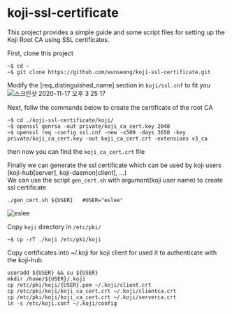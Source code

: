 # koji-ssl-certificate
This project provides a simple guide and some script files for setting up the Koji Root CA using SSL certificates.

First, clone this project
```shell
~$ cd ~
~$ git clone https://github.com/eunseong/koji-ssl-certificate.git
```
Modify the [req_distinguished_name] section in `koji/ssl.cnf` to fit you  <br/>
![스크린샷 2020-11-17 오후 3 25 17](https://user-images.githubusercontent.com/9551173/99354099-1a613000-28e9-11eb-8ad3-499626d13b2b.png) <br/>


Next, follw the commands below to create the certificate of the root CA
```shell
~$ cd ./koji-ssl-certificate/koji/
~$ openssl genrsa -out private/koji_ca_cert.key 2048
~$ openssl req -config ssl.cnf -new -x509 -days 3650 -key private/koji_ca_cert.key -out koji_ca_cert.crt -extensions v3_ca
```
then now you can find the `koji_ca_cert.crt` file


Finally we can generate the ssl certificate which can be used by koji users (koji-hub[server], koji-daemon[client], ...) <br/>
We can use the script `gen_cert.sh` with argument(koji user name) to create ssl certificate
```shell
./gen_cert.sh ${USER}   #USER="eslee"
```
![eslee](https://user-images.githubusercontent.com/9551173/99356756-0a981a80-28ee-11eb-8a48-c88ffe268ead.png) <br/>


Copy `koji` directory in `/etc/pki/`
```shell
~$ cp -rT ./koji /etc/pki/koji
```

Copy certificates into ~/.koji for koji client for used it to authenticate with the koji-hub 
```shell
useradd ${USER} && su ${USER}
mkdir /home/${USER}/.koji
cp /etc/pki/koji/{USER}.pem ~/.koji/client.crt
cp /etc/pki/koji/koji_ca_cert.crt ~/.koji/clientca.crt
cp /etc/pki/koji/koji_ca_cert.crt ~/.koji/serverca.crt
ln -s /etc/koji.conf ~/.koji/config

```

